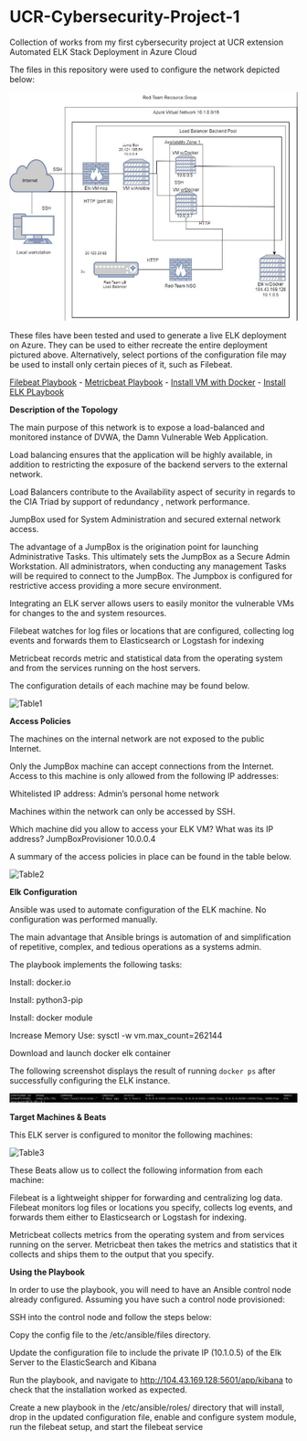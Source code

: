 # UCR-Cybersecurity-Project-1
Collection of works from my first cybersecurity project at UCR extension
Automated ELK Stack Deployment in Azure Cloud

The files in this repository were used to configure the network depicted below:

![alt text](https://github.com/ynottruly/UCR-Cybersecurity-Project-1/blob/main/Images/ElkDiagram.JPG)

These files have been tested and used to generate a live ELK deployment on Azure. They can be used to either recreate the entire deployment pictured above. Alternatively, select portions of the configuration file may be used to install only certain pieces of it, such as Filebeat.

[Filebeat Playbook](https://github.com/ynottruly/UCR-Cybersecurity-Project-1/blob/main/Ansible/Filebeat_Playbook) - [Metricbeat Playbook](https://github.com/ynottruly/UCR-Cybersecurity-Project-1/blob/main/Ansible/Metricbeat_Playbook) - [Install VM with Docker](https://github.com/ynottruly/UCR-Cybersecurity-Project-1/blob/main/Ansible/Install_Docker_Playbook) - [Install ELK PLaybook](https://github.com/ynottruly/UCR-Cybersecurity-Project-1/blob/main/Ansible/Install_Elk_Playbook)

**Description of the Topology**

The main purpose of this network is to expose a load-balanced and monitored instance of DVWA, the Damn Vulnerable Web Application.

Load balancing ensures that the application will be highly available, in addition to restricting the exposure of the backend servers to the external network.


Load Balancers contribute to the Availability aspect of security in regards to the CIA Triad by support of redundancy , network performance.

JumpBox used for System Administration and secured external network access.

The advantage of a JumpBox is the origination point for launching Administrative Tasks. This ultimately sets the JumpBox as a Secure Admin Workstation. All administrators, when conducting any management Tasks will be required to connect to the JumpBox. The Jumpbox is configured for restrictive access providing a more secure environment.

Integrating an ELK server allows users to easily monitor the vulnerable VMs for changes to the  and system resources.

Filebeat watches for log files or locations that are configured, collecting log events and forwards them to Elasticsearch or Logstash for indexing

Metricbeat records metric and statistical data from the operating system and from the services running on the host servers.

The configuration details of each machine may be found below.

![Table1](https://user-images.githubusercontent.com/94151496/158731602-3c71324b-421c-4259-9fbe-070482dc09a9.JPG)

**Access Policies**

The machines on the internal network are not exposed to the public Internet. 

Only the JumpBox machine can accept connections from the Internet. Access to this machine is only allowed from the following IP addresses:

Whitelisted IP address: Admin’s personal home network

Machines within the network can only be accessed by SSH.

Which machine did you allow to access your ELK VM? What was its IP address? JumpBoxProvisioner 10.0.0.4


A summary of the access policies in place can be found in the table below.

![Table2](https://user-images.githubusercontent.com/94151496/158731763-d444ff0a-83a0-4d4c-9d75-daad265db741.JPG)

**Elk Configuration**

Ansible was used to automate configuration of the ELK machine. No configuration was performed manually.

The main advantage that Ansible brings is automation of and simplification of repetitive, complex, and tedious operations as a systems admin.


The playbook implements the following tasks:

Install: docker.io

Install: python3-pip

Install: docker module

Increase Memory Use: sysctl -w vm.max_count=262144

Download and launch docker elk container

The following screenshot displays the result of running `docker ps` after successfully configuring the ELK instance.

![alt text](https://github.com/ynottruly/UCR-Cybersecurity-Project-1/blob/main/Images/ElkContainer.JPG)

**Target Machines & Beats**

This ELK server is configured to monitor the following machines:

![Table3](https://user-images.githubusercontent.com/94151496/158732193-25937413-a814-4abb-a5c6-ce787f9fef64.JPG)

These Beats allow us to collect the following information from each machine:

Filebeat is a lightweight shipper for forwarding and centralizing log data. Filebeat monitors log files or locations you specify, collects log events, and forwards them either to Elasticsearch or Logstash for indexing.

Metricbeat collects metrics from the operating system and from services running on the server. Metricbeat then takes the metrics and statistics that it collects and ships them to the output that you specify.


**Using the Playbook**

In order to use the playbook, you will need to have an Ansible control node already configured. Assuming you have such a control node provisioned: 

SSH into the control node and follow the steps below:

Copy the config file to the /etc/ansible/files directory.

Update the configuration file to include the private IP (10.1.0.5) of the Elk Server to the ElasticSearch and Kibana

Run the playbook, and navigate to http://104.43.169.128:5601/app/kibana to check that the installation worked as expected.

Create a new playbook in the /etc/ansible/roles/ directory that will install, drop in the updated configuration file, enable and configure system module, run the filebeat setup, and start the filebeat service

